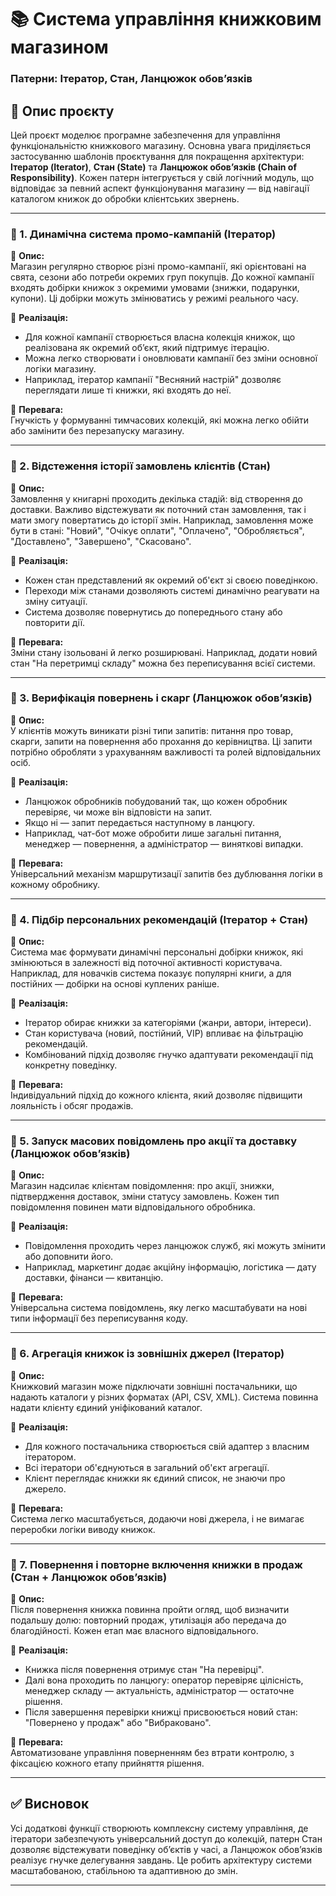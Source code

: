 # 📚 Система управління книжковим магазином  
### Патерни: Ітератор, Стан, Ланцюжок обов’язків

## 🔰 Опис проєкту

Цей проєкт моделює програмне забезпечення для управління функціональністю книжкового магазину. Основна увага приділяється застосуванню шаблонів проєктування для покращення архітектури: **Ітератор (Iterator)**, **Стан (State)** та **Ланцюжок обов’язків (Chain of Responsibility)**. Кожен патерн інтегрується у свій логічний модуль, що відповідає за певний аспект функціонування магазину — від навігації каталогом книжок до обробки клієнтських звернень.

---

### 🔁 1. Динамічна система промо-кампаній (**Ітератор**)

📌 **Опис:**  
Магазин регулярно створює різні промо-кампанії, які орієнтовані на свята, сезони або потреби окремих груп покупців. До кожної кампанії входять добірки книжок з окремими умовами (знижки, подарунки, купони). Ці добірки можуть змінюватись у режимі реального часу.

📌 **Реалізація:**  
- Для кожної кампанії створюється власна колекція книжок, що реалізована як окремий об’єкт, який підтримує ітерацію.
- Можна легко створювати і оновлювати кампанії без зміни основної логіки магазину.
- Наприклад, ітератор кампанії "Весняний настрій" дозволяє переглядати лише ті книжки, які входять до неї.

📌 **Перевага:**  
Гнучкість у формуванні тимчасових колекцій, які можна легко обійти або замінити без перезапуску магазину.

---

### 🔄 2. Відстеження історії замовлень клієнтів (**Стан**)

📌 **Опис:**  
Замовлення у книгарні проходить декілька стадій: від створення до доставки. Важливо відстежувати як поточний стан замовлення, так і мати змогу повертатись до історії змін. Наприклад, замовлення може бути в стані: "Новий", "Очікує оплати", "Оплачено", "Обробляється", "Доставлено", "Завершено", "Скасовано".

📌 **Реалізація:**  
- Кожен стан представлений як окремий об'єкт зі своєю поведінкою.
- Переходи між станами дозволяють системі динамічно реагувати на зміну ситуації.
- Система дозволяє повернутись до попереднього стану або повторити дії.

📌 **Перевага:**  
Зміни стану ізольовані й легко розширювані. Наприклад, додати новий стан "На перетримці складу" можна без переписування всієї системи.

---

### 🧾 3. Верифікація повернень і скарг (**Ланцюжок обов’язків**)

📌 **Опис:**  
У клієнтів можуть виникати різні типи запитів: питання про товар, скарги, запити на повернення або прохання до керівництва. Ці запити потрібно обробляти з урахуванням важливості та ролей відповідальних осіб.

📌 **Реалізація:**  
- Ланцюжок обробників побудований так, що кожен обробник перевіряє, чи може він відповісти на запит.
- Якщо ні — запит передається наступному в ланцюгу.
- Наприклад, чат-бот може обробити лише загальні питання, менеджер — повернення, а адміністратор — виняткові випадки.

📌 **Перевага:**  
Універсальний механізм маршрутизації запитів без дублювання логіки в кожному обробнику.

---

### 📌 4. Підбір персональних рекомендацій (**Ітератор + Стан**)

📌 **Опис:**  
Система має формувати динамічні персональні добірки книжок, які змінюються в залежності від поточної активності користувача. Наприклад, для новачків система показує популярні книги, а для постійних — добірки на основі куплених раніше.

📌 **Реалізація:**  
- Ітератор обирає книжки за категоріями (жанри, автори, інтереси).
- Стан користувача (новий, постійний, VIP) впливає на фільтрацію рекомендацій.
- Комбінований підхід дозволяє гнучко адаптувати рекомендації під конкретну поведінку.

📌 **Перевага:**  
Індивідуальний підхід до кожного клієнта, який дозволяє підвищити лояльність і обсяг продажів.

---

### 📌 5. Запуск масових повідомлень про акції та доставку (**Ланцюжок обов’язків**)

📌 **Опис:**  
Магазин надсилає клієнтам повідомлення: про акції, знижки, підтвердження доставок, зміни статусу замовлень. Кожен тип повідомлення повинен мати відповідального обробника.

📌 **Реалізація:**  
- Повідомлення проходить через ланцюжок служб, які можуть змінити або доповнити його.
- Наприклад, маркетинг додає акційну інформацію, логістика — дату доставки, фінанси — квитанцію.

📌 **Перевага:**  
Універсальна система повідомлень, яку легко масштабувати на нові типи інформації без переписування коду.

---

### 📌 6. Агрегація книжок із зовнішніх джерел (**Ітератор**)

📌 **Опис:**  
Книжковий магазин може підключати зовнішні постачальники, що надають каталоги у різних форматах (API, CSV, XML). Система повинна надати клієнту єдиний уніфікований каталог.

📌 **Реалізація:**  
- Для кожного постачальника створюється свій адаптер з власним ітератором.
- Всі ітератори об'єднуються в загальний об'єкт агрегації.
- Клієнт переглядає книжки як єдиний список, не знаючи про джерело.

📌 **Перевага:**  
Система легко масштабується, додаючи нові джерела, і не вимагає переробки логіки виводу книжок.

---

### 📌 7. Повернення і повторне включення книжки в продаж (**Стан + Ланцюжок обов’язків**)

📌 **Опис:**  
Після повернення книжка повинна пройти огляд, щоб визначити подальшу долю: повторний продаж, утилізація або передача до благодійності. Кожен етап має власного відповідального.

📌 **Реалізація:**  
- Книжка після повернення отримує стан "На перевірці".
- Далі вона проходить по ланцюгу: оператор перевіряє цілісність, менеджер складу — актуальність, адміністратор — остаточне рішення.
- Після завершення перевірки книжці присвоюється новий стан: "Повернено у продаж" або "Вибраковано".

📌 **Перевага:**  
Автоматизоване управління поверненням без втрати контролю, з фіксацією кожного етапу прийняття рішення.

---

## ✅ Висновок

Усі додаткові функції створюють комплексну систему управління, де ітератори забезпечують універсальний доступ до колекцій, патерн Стан дозволяє відстежувати поведінку об’єктів у часі, а Ланцюжок обов’язків реалізує гнучке делегування завдань. Це робить архітектуру системи масштабованою, стабільною та адаптивною до змін.

---


